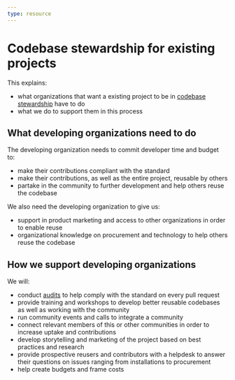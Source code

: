 ```yaml
---
type: resource
---
```


# Codebase stewardship for existing projects

This explains:
* what organizations that want a existing project to be in [codebase stewardship](index.md) have to do
* what we do to support them in this process

## What developing organizations need to do

The developing organization needs to commit developer time and budget to:
* make their contributions compliant with the standard
* make their contributions, as well as the entire project, reusable by others
* partake in the community to further development and help others reuse the codebase

We also need the developing organization to give us:
* support in product marketing and access to other organizations in order to enable reuse
* organizational knowledge on procurement and technology to help others reuse the codebase

## How we support developing organizations

We will:

* conduct [audits](../codebase-auditing/index.md) to help comply with the standard on every pull request
* provide training and workshops to develop better reusable codebases as well as working with the community
* run community events and calls to integrate a community
* connect relevant members of this or other communities in order to increase uptake and contributions
* develop storytelling and marketing of the project based on best practices and research
* provide prospective reusers and contributors with a helpdesk to answer their questions on issues ranging from installations to procurement
* help create budgets and frame costs
